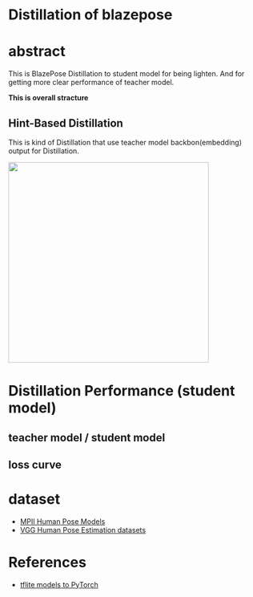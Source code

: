 # Distillation of blazepose

# abstract 

This is BlazePose Distillation to student model for being lighten. And for getting more clear performance of teacher model.

<b>This is overall stracture</b>


## Hint-Based Distillation
This is kind of Distillation that use teacher model backbon(embedding) output for Distillation.

<img src="https://user-images.githubusercontent.com/48679574/190838105-0d255020-df53-4a81-9620-f5768c3cfa4a.png" width="400px">



# Distillation Performance (student model)

## teacher model / student model


## loss curve
















# dataset
- [MPII Human Pose Models](https://pose.mpi-inf.mpg.de)
- [VGG Human Pose Estimation datasets](https://www.robots.ox.ac.uk/~vgg/data/pose/)

# References
- [tflite models to PyTorch](https://github.com/zmurez/MediaPipePyTorch)
